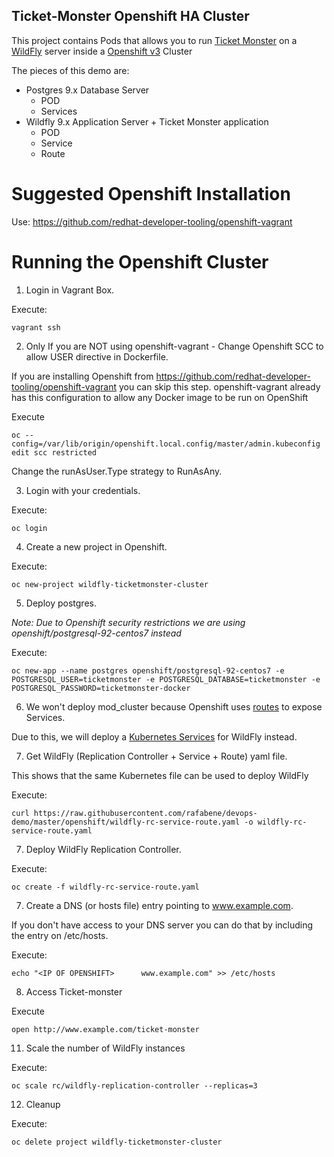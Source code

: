 Ticket-Monster Openshift HA Cluster
--------------------------------


This project contains Pods that allows you to run [Ticket Monster](http://www.jboss.org/ticket-monster/) on a [WildFly](http://www.wildfly.org) server inside a [Openshift v3](https://www.openshift.org/) Cluster

The pieces of this demo are:

- Postgres 9.x Database Server
    - POD
    - Services
- Wildfly 9.x Application Server + Ticket Monster application
    - POD
    - Service
    - Route
    
Suggested Openshift Installation
================================

Use: https://github.com/redhat-developer-tooling/openshift-vagrant

Running the Openshift Cluster
==============================

1. Login in Vagrant Box.

  Execute:
  
    vagrant ssh

2. Only If you are NOT using openshift-vagrant - Change Openshift SCC to allow USER directive in Dockerfile.

  If you are installing Openshift from https://github.com/redhat-developer-tooling/openshift-vagrant you can skip this step. openshift-vagrant already has this configuration to allow any Docker image to be run on OpenShift 

  Execute
  
    oc --config=/var/lib/origin/openshift.local.config/master/admin.kubeconfig edit scc restricted

Change the runAsUser.Type strategy to RunAsAny. 

3. Login with your credentials.

  Execute:
  
    oc login

4. Create a new project in Openshift.

  Execute:

    oc new-project wildfly-ticketmonster-cluster

5. Deploy postgres.

_Note: Due to Openshift security restrictions we are using openshift/postgresql-92-centos7 instead_

  Execute:
  
    oc new-app --name postgres openshift/postgresql-92-centos7 -e POSTGRESQL_USER=ticketmonster -e POSTGRESQL_DATABASE=ticketmonster -e POSTGRESQL_PASSWORD=ticketmonster-docker

6. We won't deploy mod_cluster because Openshift uses [routes](https://docs.openshift.com/enterprise/3.0/architecture/core_concepts/routes.html) to expose Services.

  Due to this, we will deploy a [Kubernetes Services](https://docs.openshift.com/enterprise/3.0/architecture/core_concepts/pods_and_services.html#services) for WildFly instead.

7. Get WildFly (Replication Controller + Service + Route) yaml file.

  This shows that the same Kubernetes file can be used to deploy WildFly
  
  Execute:
  
    curl https://raw.githubusercontent.com/rafabene/devops-demo/master/openshift/wildfly-rc-service-route.yaml -o wildfly-rc-service-route.yaml    


7. Deploy WildFly Replication Controller.

  Execute:
  
    oc create -f wildfly-rc-service-route.yaml

7. Create a DNS (or hosts file) entry pointing to www.example.com.

  If you don't have access to your DNS server you can do that by including the entry on /etc/hosts.
  
  Execute:
  
    echo "<IP OF OPENSHIFT>      www.example.com" >> /etc/hosts    


8. Access Ticket-monster

  Execute
  
    open http://www.example.com/ticket-monster
    


11. Scale the number of WildFly instances

  Execute:
  
    oc scale rc/wildfly-replication-controller --replicas=3

12. Cleanup

  Execute:
  
    oc delete project wildfly-ticketmonster-cluster
